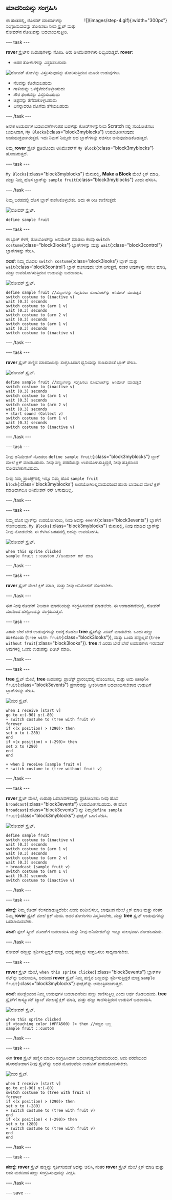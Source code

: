 ## ಮಾದರಿಯನ್ನು ಸಂಗ್ರಹಿಸಿ

<div style="display: flex; flex-wrap: wrap">
<div style="flex-basis: 200px; flex-grow: 1; margin-right: 15px;">
ಈ ಹಂತದಲ್ಲಿ, ರೋವರ್ ಮಾದರಿಗಳನ್ನು ಸಂಗ್ರಹಿಸುವುದನ್ನು ತೋರಿಸಲು ನೀವು ಸ್ಪ್ರೈಟ್ ಮತ್ತು ರೋವರ್‌ನ ನೋಟವನ್ನು ಬದಲಾಯಿಸುತ್ತೀರಿ.
</div>
<div>
![](images/step-4.gif){:width="300px"}
</div>
</div>

--- task ---

**rover** ಸ್ಪ್ರೈಟ್‌ನ ಉಡುಪುಗಳನ್ನು ನೋಡಿ. ಆರು ಅನಿಮೇಶನ್‌ಗಳು ಲಭ್ಯವಿರುತ್ತವೆ. **rover**:
- ಅದರ ತೋಳುಗಳನ್ನು ವಿಸ್ತರಿಸಬಹುದು

![ರೋವರ್‌ ತೋಳನ್ನು ವಿಸ್ತರಿಸುವುದನ್ನು ತೋರಿಸುತ್ತಿರುವ ಮೂರು ಉಡುಪುಗಳು.](images/arm-animation.png)

- ನೆಲವನ್ನು ಕೊರೆಯಬಹುದು
- ಗಾಳಿಯನ್ನು ಒಳಕ್ಕೆಳೆದುಕೊಳ್ಳಬಹುದು
- ಸೌರ ಫಲಕವನ್ನು ವಿಸ್ತರಿಸಬಹುದು
- ಚಿತ್ರವನ್ನು ತೆಗೆದುಕೊಳ್ಳಬಹುದು
- ಏನನ್ನಾದರೂ ಮೊಗೆದು ತೆಗೆಯಬಹುದು

--- /task ---

ಅನೇಕ ಉಡುಪುಗಳ ಬದಲಾವಣೆಗಳಂತಹ ಬಹಳಷ್ಟು ಕೋಡ್‌ಗಳನ್ನುನೀವು Scratch ನಲ್ಲಿ ಸಂಯೋಜಿಸಲು ಬಯಸಿದಾಗ, `My Blocks`{:class="block3myblocks"} ಉಪಯೋಗಿಸುವುದು ಉಪಯುಕ್ತವಾಗಿರುತ್ತದೆ. ಇದು ನಿಮಗೆ ನಿಮ್ಮದೇ ಆದ ಬ್ಲಾಕ್‌ಗಳನ್ನು ರಚಿಸಲು ಅನುವುಮಾಡಿಕೊಡುತ್ತದೆ.

ನಿಮ್ಮ **rover** ಸ್ಪ್ರೈಟ್‌ ಪ್ರತಿಯೊಂದು ಅನಿಮೇಶನ್‌ಗೆ `My Block`{:class="block3myblocks"} ಹೊಂದಿರುತ್ತದೆ.

--- task ---

`My Blocks`{:class="block3myblocks"} ಮೆನುನಲ್ಲಿ, **Make a Block** ಮೇಲೆ ಕ್ಲಿಕ್‌ ಮಾಡಿ, ಮತ್ತು ನಿಮ್ಮ ಹೊಸ ಬ್ಲಾಕ್‌ನ್ನು `sample fruit`{:class="block3myblocks"} ಎಂದು ಹೆಸರಿಸಿ.

--- /task ---

ನಿಮ್ಮ ಬರಹದಲ್ಲಿ ಹೊಸ ಬ್ಲಾಕ್‌ ಕಾಣಿಸಿಕೊಳ್ಳಬೇಕು. ಅದು ಈ ರೀತಿ ಕಾಣಿಸುತ್ತದೆ:

![ರೋವರ್‌ ಸ್ಪ್ರೈಟ್.](images/rover-sprite.png)

```blocks3
define sample fruit
```

--- task ---

ಈ ಬ್ಲಾಕ್‌ ಕೆಳಗೆ, ರೋಬೋಟ್‌ನ್ನು ಅನಿಮೇಟ್‌ ಮಾಡಲು ಕೆಲವು `switch costume`{:class="block3looks"} ಬ್ಲಾಕ್‌ಗಳನ್ನು ಮತ್ತು `wait`{:class="block3control"} ಬ್ಲಾಕ್‌ಗಳನ್ನು ಸೇರಿಸಿ.

**ಸಲಹೆ:** ನಿಮ್ಮ ಮೊದಲ `switch costume`{:class='block3looks'} ಬ್ಲಾಕ್‌ ಮತ್ತು `wait`{:class='block3control'} ಬ್ಲಾಕ್‌ ರಚಿಸುವುದು ಬೇಗ ಆಗುತ್ತದೆ, ನಂತರ ಅವುಗಳನ್ನು ನಕಲು ಮಾಡಿ, ಮತ್ತು ಉಪಯೋಗಿಸುತ್ತಿರುವ ಉಡುಪನ್ನು ಬದಲಾಯಿಸಿ.

![ರೋವರ್‌ ಸ್ಪ್ರೈಟ್.](images/rover-sprite.png)

```blocks3
define sample fruit //ಹಣ್ಣುಗಳನ್ನು ಸಂಗ್ರಹಿಸಲು ರೋಬೋಟ್‌ನ್ನು ಅನಿಮೇಟ್‌ ಮಾಡುತ್ತದೆ
switch costume to (inactive v)
wait (0.3) seconds
switch costume to (arm 1 v)
wait (0.3) seconds
switch costume to (arm 2 v)
wait (0.3) seconds
switch costume to (arm 1 v)
wait (0.3) seconds
switch costume to (inactive v)
```

--- /task ---

--- task ---

**rover** ಸ್ಪ್ರೈಟ್‌ ಹಣ್ಣಿನ ಮಾದರಿಯನ್ನು ಸಂಗ್ರಹಿಸಿದಾಗ ಧ್ವನಿಯನ್ನು ನುಡಿಸುವಂತೆ ಬ್ಲಾಕ್‌ ಸೇರಿಸಿ.

![ರೋವರ್‌ ಸ್ಪ್ರೈಟ್.](images/rover-sprite.png)

```blocks3
define sample fruit //ಹಣ್ಣುಗಳನ್ನು ಸಂಗ್ರಹಿಸಲು ರೋಬೋಟ್‌ನ್ನು ಅನಿಮೇಟ್‌ ಮಾಡುತ್ತದೆ
switch costume to (inactive v)
wait (0.3) seconds
switch costume to (arm 1 v)
wait (0.3) seconds
switch costume to (arm 2 v)
wait (0.3) seconds
+ start sound (Collect v)
switch costume to (arm 1 v)
wait (0.3) seconds
switch costume to (inactive v)
```

--- /task ---


--- task ---

ನೀವು ಅನಿಮೇಶನ್‌ ನೋಡಲು `define sample fruit`{:class="block3myblocks"} ಬ್ಲಾಕ್‌ ಮೇಲೆ ಕ್ಲಿಕ್‌ ಮಾಡಬಹುದು. ನೀವು ಸಣ್ಣ ಪರದೆಯನ್ನು ಉಪಯೋಗಿಸುತ್ತಿದ್ದರೆ, ನೀವು ಹತ್ತಿರದಿಂದ ನೋಡಬೇಕಾಗಬಹುದು.

ನೀವು ನಿಮ್ಮ ಪ್ರಾಜೆಕ್ಟ್‌ನಲ್ಲಿ ಇನ್ನೂ ನಿಮ್ಮ ಹೊಸ `sample fruit block`{:class='block3myblocks'} ಉಪಯೋಗಿಸಿಲ್ಲವಾದುದರಿಂದ ಹಸಿರು ಬಾವುಟದ ಮೇಲೆ ಕ್ಲಿಕ್‌ ಮಾಡಿದಾಗಲೂ ಅನಿಮೇಶನ್‌ ರನ್‌ ಆಗುವುದಿಲ್ಲ.

--- /task ---

--- task ---

ನಿಮ್ಮ ಹೊಸ ಬ್ಲಾಕ್‌ನ್ನು ಉಪಯೋಗಿಸಲು, ನೀವು ಅದನ್ನು `event`{:class="block3events"} ಬ್ಲಾಕ್‌ಗೆ ಸೇರಿಸಬಹುದು. `My Blocks`{:class="block3myblocks"} ಮೆನುನಲ್ಲಿ, ನೀವು ಮಾಡಿದ ಬ್ಲಾಕ್‌ನ್ನು ನೀವು ನೋಡಬೇಕು. ಈ ಕೆಳಗಿನ ಬರಹದಲ್ಲಿ ಅದನ್ನು ಉಪಯೋಗಿಸಿ.

![ರೋವರ್‌ ಸ್ಪ್ರೈಟ್.](images/rover-sprite.png)

```blocks3
when this sprite clicked
sample fruit ::custom //ಅನಿಮೇಶನ್‌ ರನ್‌ ಮಾಡಿ
```

--- /task ---

--- task ---

**rover** ಸ್ಪ್ರೈಟ್‌ ಮೇಲೆ ಕ್ಲಿಕ್‌ ಮಾಡಿ, ಮತ್ತು ನೀವು ಅನಿಮೇಶನ್‌ ನೋಡಬೇಕು.

--- /task ---

ಈಗ ನೀವು ರೋವರ್‌ ನಿಜವಾಗಿ ಮಾದರಿಯನ್ನು ಸಂಗ್ರಹಿಸುವಂತೆ ಮಾಡಬೇಕು. ಈ ಉದಾಹರಣೆಯಲ್ಲಿ, ರೋವರ್‌ ಮರದಿಂದ ಹಣ್ಣೊಂದನ್ನು ಸಂಗ್ರಹಿಸುತ್ತದೆ.

--- task ---

ಎರಡು ಬೇರೆ ಬೇರೆ ಉಡುಪುಗಳನ್ನು ಅದಕ್ಕೆ ಕೊಡಲು **tree** ಸ್ಪ್ರೈಟ್‌ನ್ನು ಎಡಿಟ್‌ ಮಾಡಬೇಕು. ಒಂದು ಹಣ್ಣು ಹಾಕಿಕೊಂಡು (`tree with fruit`{:class="block3looks"}), ಮತ್ತು ಒಂದು ಹಣ್ಣಿಲ್ಲದೆ (`tree without fruit`{:class="block3looks"}). **tree** ಗೆ ಎರಡು ಬೇರೆ ಬೇರೆ ಉಡುಪುಗಳು ಇರುವಂತೆ ಅವುಗಳಲ್ಲಿ ಒಂದು ಉಡುಪನ್ನು ಎಡಿಟ್‌ ಮಾಡಿ.

--- /task ---

--- task ---

**tree** ಸ್ಪ್ರೈಟ್‌ ಮೇಲೆ, **tree** ಉಡುಪನ್ನು ಪ್ರಾಜೆಕ್ಟ್‌ ಪ್ರಾರಂಭದಲ್ಲಿ ಹೊಂದಿಸಲು, ಮತ್ತು ಅದು `sample fruit`{:class="block3events"} ಪ್ರಸಾರವನ್ನು ಸ್ವೀಕರಿಸಿದಾಗ ಬದಲಾಯಿಸಬೇಕಾದ ಉಡುಪಿಗೆ ಬ್ಲಾಕ್‌ಗಳನ್ನು ಸೇರಿಸಿ.

![ಮರ ಸ್ಪ್ರೈಟ್.](images/tree-sprite.png)

```blocks3
when I receive [start v]
go to x:(-90) y:(-80)
+ switch costume to (tree with fruit v)
forever
if <(x position) > (290)> then
set x to (-280)
end
if <(x position) < (-290)> then
set x to (280)
end
end

+ when I receive [sample fruit v]
+ switch costume to (tree without fruit v)
```

--- /task ---

--- task ---

**rover** ಸ್ಪ್ರೈಟ್‌ ಮೇಲೆ, ಉಡುಪು ಬದಲಾವಣೆಯನ್ನು ಪ್ರಚೋದಿಸಲು ನೀವು ಹೊಸ `broadcast`{:class="block3events"} ಉಪಯೋಗಿಸಬಹುದು. ಈ ಹೊಸ `broadcast`{:class="block3events"} ನ್ನು ನಿಮ್ಮ`define sample fruit`{:class="block3myblocks"} ಫಂಕ್ಷನ್‌ ಒಳಗೆ ಸೇರಿಸಿ.

![ರೋವರ್‌ ಸ್ಪ್ರೈಟ್.](images/rover-sprite.png)

```blocks3
define sample fruit
switch costume to (inactive v)
wait (0.3) seconds
switch costume to (arm 1 v)
wait (0.3) seconds
switch costume to (arm 2 v)
wait (0.3) seconds
+ broadcast (sample fruit v)
switch costume to (arm 1 v)
wait (0.3) seconds
switch costume to (inactive v)
```

--- /task ---

--- task ---

**ಪರೀಕ್ಷೆ:** ನಿಮ್ಮ ಕೋಡ್‌ ಕೆಲಸಮಾಡುತ್ತಿದೆಯೇ ಎಂದು ಪರಿಶೀಲಿಸಲು, ಬಾವುಟದ ಮೇಲೆ ಕ್ಲಿಕ್‌ ಮಾಡಿ ಮತ್ತು ನಂತರ ನಿಮ್ಮ **rover** ಸ್ಪ್ರೈಟ್‌ ಮೇಲೆ ಕ್ಲಿಕ್‌ ಮಾಡಿ. ಅದರ ತೋಳುಗಳು ವಿಸ್ತರಿಸಬೇಕು, ಮತ್ತು **tree** ಸ್ಪ್ರೈಟ್‌ ಉಡುಪುಗಳನ್ನು ಬದಲಾಯಿಸಬೇಕು.

**ಸಲಹೆ:** ಫುಲ್‌ ಸ್ಕ್ರೀನ್‌ ಮೋಡ್‌ಗೆ ಬದಲಾಯಿಸಿ ಮತ್ತು ನೀವು ಅನಿಮೇಶನ್‌ನ್ನು ಇನ್ನೂ ಸುಲಭವಾಗಿ ನೋಡಬಹುದು.

--- /task ---

ರೋವರ್‌ ಹಣ್ಣನ್ನು ಸ್ಪರ್ಶಿಸುತ್ತಿದ್ದರೆ ಮಾತ್ರ, ಅದಕ್ಕೆ ಹಣ್ಣನ್ನು ಸಂಗ್ರಹಿಸಲು ಸಾಧ್ಯವಾಗಬೇಕು.

--- task ---

**rover** ಸ್ಪ್ರೈಟ್‌ ಮೇಲೆ, `when this sprite clicked`{:class="block3events"} ಬ್ಲಾಕ್‌ಗಳ ಸೆಟ್‌ನ್ನು ಬದಲಾಯಿಸಿ, ಅದರಿಂದ **rover** ಸ್ಪ್ರೈಟ್‌ ನಿಮ್ಮ ಹಣ್ಣಿನ ಬಣ್ಣವನ್ನು ಸ್ಪರ್ಶಿಸುತ್ತಿದ್ದರೆ ಮಾತ್ರ `sample fruit`{:class="block3myblocks"} ಫಂಕ್ಷನ್‌ನ್ನು ಆಮಂತ್ರಿಸಲಾಗುತ್ತದೆ.

**ಸಲಹೆ:** ಪರೀಕ್ಷೆಯಿಂದ ನಿಮ್ಮ ಉಡುಪುಗಳ ಬದಲಾವಣೆಯು ಹಣ್ಣು ಕಾಣಿಸುತ್ತಿಲ್ಲ ಎಂದು ಅರ್ಥ ಕೊಡಬಹುದು. **tree** ಸ್ಪ್ರೈಟ್‌ಗೆ ಕಾಸ್ಟ್ಯೂಮ್‌ ಟ್ಯಾಬ್‌ ಮೇಲಷ್ಟೆ ಕ್ಲಿಕ್‌ ಮಾಡಿ, ಮತ್ತು ಹಣ್ಣು ಕಾಣಿಸುತ್ತಿರುವ ಉಡುಪಿಗೆ ಬದಲಾಯಿಸಿ.

![ರೋವರ್‌ ಸ್ಪ್ರೈಟ್.](images/rover-sprite.png)

```blocks3
when this sprite clicked
if <touching color (#FFA500) ?> then //ಹಣ್ಣಿನ ಬಣ್ಣ
sample fruit ::custom
```

--- /task ---

--- task ---

ಈಗ **tree** ಸ್ಪ್ರೈಟ್ ಹಣ್ಣಿನ ಮಾದರಿ ಸಂಗ್ರಹಿಸಿದಾಗ ಬದಲಾಗುತ್ತದೆಯಾದುದರಿಂದ, ಅದು ಪರದೆಯಿಂದ ಹೊರಹೋದಾಗ ನೀವು ಸ್ಪ್ರೈಟ್‌ನ್ನು ಅದರ ಮೊದಲನೆಯ ಉಡುಪಿಗೆ ಮರುಹೊಂದಿಸಬೇಕು.

![ಮರ ಸ್ಪ್ರೈಟ್.](images/tree-sprite.png)

```blocks3
when I receive [start v]
go to x:(-90) y:(-80)
switch costume to (tree with fruit v)
forever
if <(x position) > (290)> then
set x to (-280)
+ switch costume to (tree with fruit v)
end
if <(x position) < (-290)> then
set x to (280)
+ switch costume to (tree with fruit v)
end
end
```

--- /task ---

--- task ---

**ಪರೀಕ್ಷೆ:** **rover** ಸ್ಪ್ರೈಟ್‌ ಹಣ್ಣನ್ನು ಸ್ಪರ್ಶಿಸುವಂತೆ ಅದನ್ನು ಚಲಿಸಿ, ನಂತರ **rover** ಸ್ಪ್ರೈಟ್‌ ಮೇಲೆ ಕ್ಲಿಕ್‌ ಮಾಡಿ ಮತ್ತು ಅದು ಮರದಿಂದ ಹಣ್ಣು ಸಂಗ್ರಹಿಸುವುದನ್ನು ವೀಕ್ಷಿಸಿ.

--- /task ---


--- save ---
